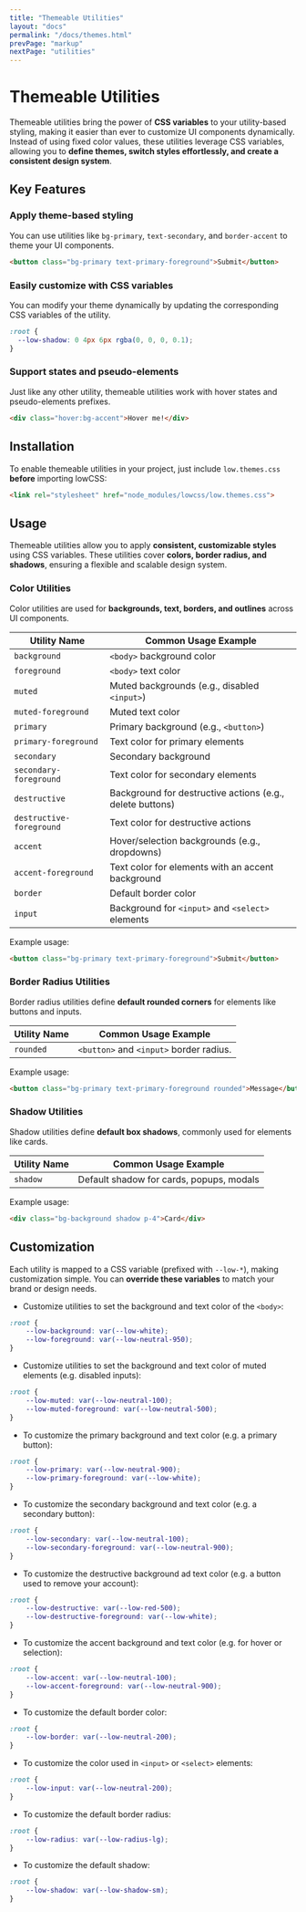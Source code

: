```yaml
---
title: "Themeable Utilities"
layout: "docs"
permalink: "/docs/themes.html"
prevPage: "markup"
nextPage: "utilities"
---
```


# Themeable Utilities

Themeable utilities bring the power of **CSS variables** to your utility-based styling, making it easier than ever to customize UI components dynamically. Instead of using fixed color values, these utilities leverage CSS variables, allowing you to **define themes, switch styles effortlessly, and create a consistent design system**.

## Key Features

### Apply theme-based styling

You can use utilities like `bg-primary`, `text-secondary`, and `border-accent` to theme your UI components.

```html
<button class="bg-primary text-primary-foreground">Submit</button>
```

### Easily customize with CSS variables

You can modify your theme dynamically by updating the corresponding CSS variables of the utility.

```css
:root {
  --low-shadow: 0 4px 6px rgba(0, 0, 0, 0.1);
}
```

### Support states and pseudo-elements

Just like any other utility, themeable utilities work with hover states and pseudo-elements prefixes.  

```html
<div class="hover:bg-accent">Hover me!</div>
```

## Installation

To enable themeable utilities in your project, just include `low.themes.css` **before** importing lowCSS:

```html
<link rel="stylesheet" href="node_modules/lowcss/low.themes.css">
```

## Usage

Themeable utilities allow you to apply **consistent, customizable styles** using CSS variables. These utilities cover **colors, border radius, and shadows**, ensuring a flexible and scalable design system.

### Color Utilities

Color utilities are used for **backgrounds, text, borders, and outlines** across UI components.

| Utility Name              | Common Usage Example |
|---------------------------|----------------------|
| `background`              | `<body>` background color |
| `foreground`              | `<body>` text color |
| `muted`                   | Muted backgrounds (e.g., disabled `<input>`) |
| `muted-foreground`        | Muted text color |
| `primary`                 | Primary background (e.g., `<button>`) |
| `primary-foreground`      | Text color for primary elements |
| `secondary`               | Secondary background |
| `secondary-foreground`    | Text color for secondary elements |
| `destructive`             | Background for destructive actions (e.g., delete buttons) |
| `destructive-foreground`  | Text color for destructive actions |
| `accent`                  | Hover/selection backgrounds (e.g., dropdowns) |
| `accent-foreground`       | Text color for elements with an accent background |
| `border`                  | Default border color |
| `input`                   | Background for `<input>` and `<select>` elements |

Example usage: 

```html
<button class="bg-primary text-primary-foreground">Submit</button>
```

### Border Radius Utilities

Border radius utilities define **default rounded corners** for elements like buttons and inputs.

| Utility Name | Common Usage Example |
|-------------|----------------------|
| `rounded`   | `<button>` and `<input>` border radius. |

Example usage:

```html
<button class="bg-primary text-primary-foreground rounded">Message</button>
```

### Shadow Utilities

Shadow utilities define **default box shadows**, commonly used for elements like cards.

| Utility Name | Common Usage Example |
|-------------|----------------------|
| `shadow`    | Default shadow for cards, popups, modals |

Example usage:

```html
<div class="bg-background shadow p-4">Card</div>
```

## Customization

Each utility is mapped to a CSS variable (prefixed with `--low-*`), making customization simple. You can **override these variables** to match your brand or design needs.

- Customize utilities to set the background and text color of the `<body>`:

```css
:root {
    --low-background: var(--low-white);
    --low-foreground: var(--low-neutral-950);
}
```

- Customize utilities to set the background and text color of muted elements (e.g. disabled inputs):

```css
:root {
    --low-muted: var(--low-neutral-100);
    --low-muted-foreground: var(--low-neutral-500);
}
```

- To customize the primary background and text color (e.g. a primary button):

```css
:root {
    --low-primary: var(--low-neutral-900);
    --low-primary-foreground: var(--low-white);
}
``` 

- To customize the secondary background and text color (e.g. a secondary button):

```css
:root {
    --low-secondary: var(--low-neutral-100);
    --low-secondary-foreground: var(--low-neutral-900);
}
```

- To customize the destructive background ad text color (e.g. a button used to remove your account):

```css
:root {
    --low-destructive: var(--low-red-500);
    --low-destructive-foreground: var(--low-white);
}
```

- To customize the accent background and text color (e.g. for hover or selection):

```css
:root {
    --low-accent: var(--low-neutral-100);
    --low-accent-foreground: var(--low-neutral-900);
}
```

- To customize the default border color:

```css
:root {
    --low-border: var(--low-neutral-200);
}
```

- To customize the color used in `<input>` or `<select>` elements:

```css
:root {
    --low-input: var(--low-neutral-200);
}
```

- To customize the default border radius:

```css
:root {
    --low-radius: var(--low-radius-lg);
}
```

- To customize the default shadow:

```css
:root {
    --low-shadow: var(--low-shadow-sm);
}
```
